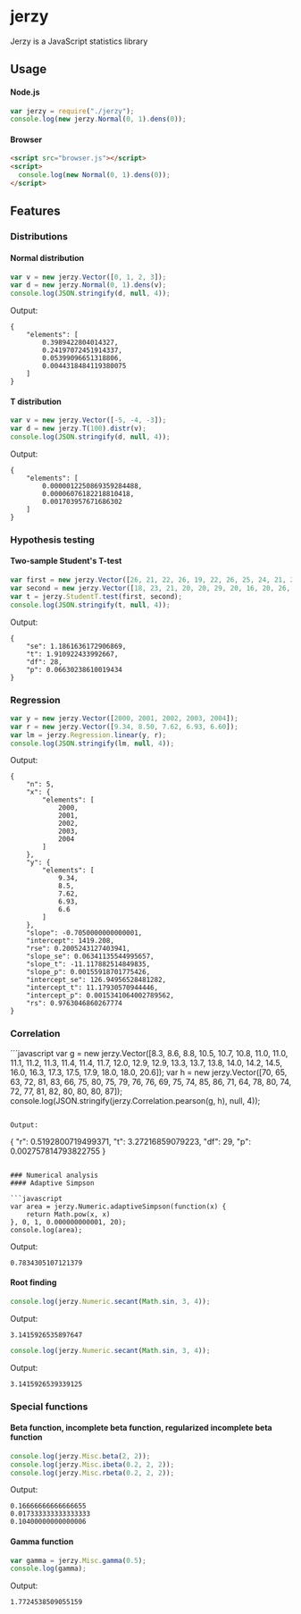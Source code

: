 # jerzy

Jerzy is a JavaScript statistics library

## Usage
#### Node.js

```javascript
var jerzy = require("./jerzy");
console.log(new jerzy.Normal(0, 1).dens(0));
```

#### Browser

```html
<script src="browser.js"></script>
<script>
  console.log(new Normal(0, 1).dens(0));
</script>
```

## Features
### Distributions
#### Normal distribution

```javascript
var v = new jerzy.Vector([0, 1, 2, 3]);
var d = new jerzy.Normal(0, 1).dens(v);
console.log(JSON.stringify(d, null, 4));
```

Output:

```
{
    "elements": [
        0.3989422804014327,
        0.24197072451914337,
        0.05399096651318806,
        0.0044318484119380075
    ]
}
```

#### T distribution

```javascript
var v = new jerzy.Vector([-5, -4, -3]);
var d = new jerzy.T(100).distr(v);
console.log(JSON.stringify(d, null, 4));
```

Output:

```
{
    "elements": [
        0.0000012250869359284488,
        0.00006076182218810418,
        0.001703957671686302
    ]
}
```

### Hypothesis testing
#### Two-sample Student's T-test

```javascript
var first = new jerzy.Vector([26, 21, 22, 26, 19, 22, 26, 25, 24, 21, 23, 23, 18, 29, 22]);
var second = new jerzy.Vector([18, 23, 21, 20, 20, 29, 20, 16, 20, 26, 21, 25, 17, 18, 19]);
var t = jerzy.StudentT.test(first, second);
console.log(JSON.stringify(t, null, 4));
```

Output:

```
{
    "se": 1.1861636172906869,
    "t": 1.910922433992667,
    "df": 28,
    "p": 0.06630238610019434
}
```

### Regression

```javascript
var y = new jerzy.Vector([2000, 2001, 2002, 2003, 2004]);
var r = new jerzy.Vector([9.34, 8.50, 7.62, 6.93, 6.60]);
var lm = jerzy.Regression.linear(y, r);
console.log(JSON.stringify(lm, null, 4));
```

Output:

```
{
    "n": 5,
    "x": {
        "elements": [
            2000,
            2001,
            2002,
            2003,
            2004
        ]
    },
    "y": {
        "elements": [
            9.34,
            8.5,
            7.62,
            6.93,
            6.6
        ]
    },
    "slope": -0.7050000000000001,
    "intercept": 1419.208,
    "rse": 0.2005243127403941,
    "slope_se": 0.06341135544995657,
    "slope_t": -11.117882514849835,
    "slope_p": 0.00155918701775426,
    "intercept_se": 126.94956528481282,
    "intercept_t": 11.17930570944446,
    "intercept_p": 0.0015341064002789562,
    "rs": 0.9763046860267774
}
```
### Correlation

´´´javascript
var g = new jerzy.Vector([8.3, 8.6, 8.8, 10.5, 10.7, 10.8, 11.0, 11.0, 11.1, 11.2, 11.3, 11.4, 11.4, 11.7, 12.0, 12.9, 12.9, 13.3, 13.7, 13.8, 14.0, 14.2, 14.5, 16.0, 16.3, 17.3, 17.5, 17.9, 18.0, 18.0, 20.6]);
var h = new jerzy.Vector([70, 65, 63, 72, 81, 83, 66, 75, 80, 75, 79, 76, 76, 69, 75, 74, 85, 86, 71, 64, 78, 80, 74, 72, 77, 81, 82, 80, 80, 80, 87]);
console.log(JSON.stringify(jerzy.Correlation.pearson(g, h), null, 4));
```

Output:

```
{
    "r": 0.5192800719499371,
    "t": 3.27216859079223,
    "df": 29,
    "p": 0.002757814793822755
}
```

### Numerical analysis
#### Adaptive Simpson

```javascript
var area = jerzy.Numeric.adaptiveSimpson(function(x) {
	return Math.pow(x, x)
}, 0, 1, 0.000000000001, 20);
console.log(area);
```

Output:

```
0.7834305107121379
```

#### Root finding

```javascript
console.log(jerzy.Numeric.secant(Math.sin, 3, 4));
```

Output:

```
3.1415926535897647
```

```javascript
console.log(jerzy.Numeric.secant(Math.sin, 3, 4));
```

Output:

```
3.1415926539339125
```

### Special functions
#### Beta function, incomplete beta function, regularized incomplete beta function

```javascript
console.log(jerzy.Misc.beta(2, 2));
console.log(jerzy.Misc.ibeta(0.2, 2, 2));
console.log(jerzy.Misc.rbeta(0.2, 2, 2));
```

Output:

```
0.16666666666666655
0.017333333333333333
0.10400000000000006
```

#### Gamma function

```javascript
var gamma = jerzy.Misc.gamma(0.5);
console.log(gamma);
```

Output:

```
1.7724538509055159
```

